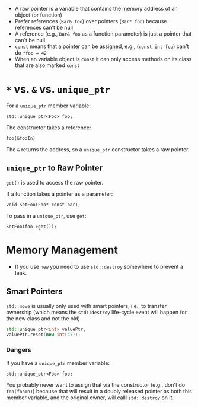 - A raw pointer is a variable that contains the memory address of an object (or function)
- Prefer references (`Bar& foo`) over pointers (`Bar* foo`) because references can't be null
- A reference (e.g., `Bar& foo` as a function parameter) is just a pointer that can't be null
- `const` means that a pointer can be assigned, e.g., (`const int foo`) can't do `*foo = 42`
- When an variable object is `const` it can only access methods on its class that are also marked `const`

# `*` vs. `&` vs. `unique_ptr`

For a `unique_ptr` member variable:

```
std::unique_ptr<Foo> foo;
```

The constructor takes a reference:

```
foo(&fooIn)
```

The `&` returns the address, so a `unique_ptr` constructor takes a raw pointer.

## `unique_ptr` to Raw Pointer

`get()` is used to access the raw pointer.

If a function takes a pointer as a parameter:

```
void SetFoo(Foo* const bar);
```

To pass in a `unique_ptr`, use `get`:

```
SetFoo(foo->get());
```

# Memory Management

- If you use `new` you need to use `std::destroy` somewhere to prevent a leak.

## Smart Pointers

`std::move` is usually only used with smart pointers, i.e., to transfer ownership (which means the `std::destroy` life-cycle event will happen for the new class and not the old)

``` cpp
std::unique_ptr<int> valuePtr;
valuePtr.reset(new int(47));
```

### Dangers

If you have a `unique_ptr` member variable:

```
std::unique_ptr<Foo> foo;
```

You probably never want to assign that via the constructor (e.g., don't do `foo(fooIn)`) because that will result in a doubly released pointer as both this member variable, and the original owner, will calll `std::destroy` on it.
